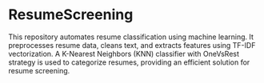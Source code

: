 # ResumeScreening
This repository automates resume classification using machine learning. It preprocesses resume data, cleans text, and extracts features using TF-IDF vectorization. A K-Nearest Neighbors (KNN) classifier with OneVsRest strategy is used to categorize resumes, providing an efficient solution for resume screening.
